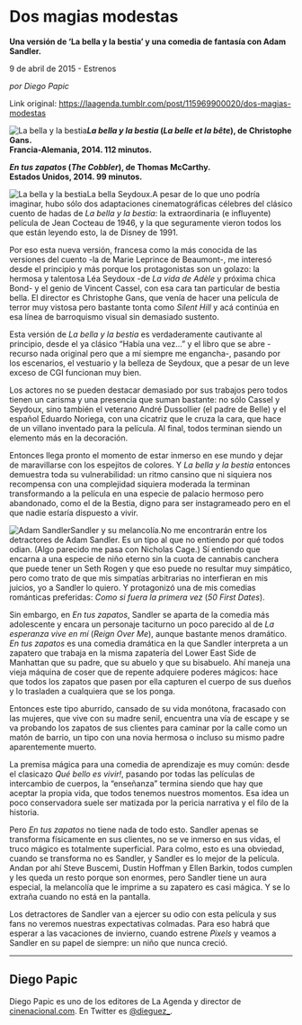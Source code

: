 # Dos magias modestas

**Una versión de ‘La bella y la bestia’ y una comedia de fantasía con Adam Sandler.**

9 de abril de 2015 - Estrenos

_por Diego Papic_

Link original: https://laagenda.tumblr.com/post/115969900020/dos-magias-modestas

![La bella y la bestia](https://64.media.tumblr.com/df6bb5cbd275df1fc2330c517a594a44/tumblr_inline_pk10num3ZU1t6q87u_500.jpg)***La bella y la bestia* (*La belle et la bête*), de Christophe Gans.  
 Francia-Alemania, 2014. 112 minutos.**

***En tus zapatos* (*The Cobbler*), de Thomas McCarthy.  
 Estados Unidos, 2014. 99 minutos.**

![La bella y la bestia](https://64.media.tumblr.com/df6bb5cbd275df1fc2330c517a594a44/tumblr_inline_pk10num3ZU1t6q87u_400.jpg)La bella Seydoux.A pesar de lo que uno podría imaginar, hubo sólo dos adaptaciones cinematográficas célebres del clásico cuento de hadas de *La bella y la bestia*: la extraordinaria (e influyente) película de Jean Cocteau de 1946, y la que seguramente vieron todos los que están leyendo esto, la de Disney de 1991.

Por eso esta nueva versión, francesa como la más conocida de las versiones del cuento -la de Marie Leprince de Beaumont-, me interesó desde el principio y más porque los protagonistas son un golazo: la hermosa y talentosa Léa Seydoux -de *La vida de Adèle* y próxima chica Bond- y el genio de Vincent Cassel, con esa cara tan particular de bestia bella. El director es Christophe Gans, que venía de hacer una película de terror muy vistosa pero bastante tonta como *Silent Hill* y acá continúa en esa línea de barroquismo visual sin demasiado sustento.

Esta versión de *La bella y la bestia* es verdaderamente cautivante al principio, desde el ya clásico “Había una vez…” y el libro que se abre -recurso nada original pero que a mí siempre me engancha-, pasando por los escenarios, el vestuario y la belleza de Seydoux, que a pesar de un leve exceso de CGI funcionan muy bien.

Los actores no se pueden destacar demasiado por sus trabajos pero todos tienen un carisma y una presencia que suman bastante: no sólo Cassel y Seydoux, sino también el veterano André Dussollier (el padre de Belle) y el español Eduardo Noriega, con una cicatriz que le cruza la cara, que hace de un villano inventado para la película. Al final, todos terminan siendo un elemento más en la decoración.

Entonces llega pronto el momento de estar inmerso en ese mundo y dejar de maravillarse con los espejitos de colores. Y *La bella y la bestia* entonces demuestra toda su vulnerabilidad: un ritmo cansino que ni siquiera nos recompensa con una complejidad siquiera moderada la terminan transformando a la película en una especie de palacio hermoso pero abandonado, como el de la Bestia, digno para ser instagrameado pero en el que nadie estaría dispuesto a vivir.

![Adam Sandler](https://64.media.tumblr.com/df840666d7489c1c35c773cfaa0a6131/tumblr_inline_pk10nvWZdr1t6q87u_400.jpg)Sandler y su melancolía.No me encontrarán entre los detractores de Adam Sandler. Es un tipo al que no entiendo por qué todos odian. (Algo parecido me pasa con Nicholas Cage.) Sí entiendo que encarna a una especie de niño eterno sin la cuota de cannabis canchera que puede tener un Seth Rogen y que eso puede no resultar muy simpático, pero como trato de que mis simpatías arbitrarias no interfieran en mis juicios, yo a Sandler lo quiero. Y protagonizó una de mis comedias románticas preferidas: *Como si fuera la primera vez* (*50 First Dates*).

Sin embargo, en *En tus zapatos*, Sandler se aparta de la comedia más adolescente y encara un personaje taciturno un poco parecido al de *La esperanza vive en mí* (*Reign Over Me*), aunque bastante menos dramático. *En tus zapatos* es una comedia dramática en la que Sandler interpreta a un zapatero que trabaja en la misma zapatería del Lower East Side de Manhattan que su padre, que su abuelo y que su bisabuelo. Ahí maneja una vieja máquina de coser que de repente adquiere poderes mágicos: hace que todos los zapatos que pasen por ella capturen el cuerpo de sus dueños y lo trasladen a cualquiera que se los ponga.

Entonces este tipo aburrido, cansado de su vida monótona, fracasado con las mujeres, que vive con su madre senil, encuentra una vía de escape y se va probando los zapatos de sus clientes para caminar por la calle como un matón de barrio, un tipo con una novia hermosa o incluso su mismo padre aparentemente muerto.

La premisa mágica para una comedia de aprendizaje es muy común: desde el clasicazo *Qué bello es vivir!*, pasando por todas las películas de intercambio de cuerpos, la “enseñanza” termina siendo que hay que aceptar la propia vida, que todos tenemos nuestros momentos. Esa idea un poco conservadora suele ser matizada por la pericia narrativa y el filo de la historia.

Pero *En tus zapatos* no tiene nada de todo esto. Sandler apenas se transforma físicamente en sus clientes, no se ve inmerso en sus vidas, el truco mágico es totalmente superficial. Para colmo, esto es una obviedad, cuando se transforma no es Sandler, y Sandler es lo mejor de la película. Andan por ahí Steve Buscemi, Dustin Hoffman y Ellen Barkin, todos cumplen y les queda un resto porque son enormes, pero Sandler tiene un aura especial, la melancolía que le imprime a su zapatero es casi mágica. Y se lo extraña cuando no está en la pantalla.

Los detractores de Sandler van a ejercer su odio con esta película y sus fans no veremos nuestras expectativas colmadas. Para eso habrá que esperar a las vacaciones de invierno, cuando estrene *Pixels* y veamos a Sandler en su papel de siempre: un niño que nunca creció.



---

 Diego Papic
------------

 Diego Papic es uno de los editores de La Agenda y director de [cinenacional.com](http://www.cinenacional.com). En Twitter es [@dieguez\_](http://www.twitter.com/dieguez_). 

